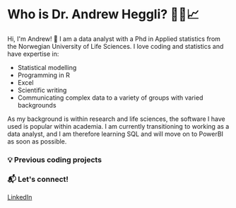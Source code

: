# Who is Dr. Andrew Heggli? 👨‍🔬📈

Hi, I'm Andrew! 👋 I am a data analyst with a Phd in Applied statistics from the Norwegian University of Life Sciences. I love coding and statistics and have expertise in: 

- Statistical modelling
- Programming in R
- Excel
- Scientific writing
- Communicating complex data to a variety of groups with varied backgrounds

As my background is within research and life sciences, the software I have used is popular within academia. I am currently transitioning to working as a data analyst, and I am therefore learning SQL and will move on to PowerBI as soon as possible. 

### 💡 Previous coding projects

### 📬 Let's connect! 

[LinkedIn](https://www.linkedin.com/in/andrew-heggli/)
